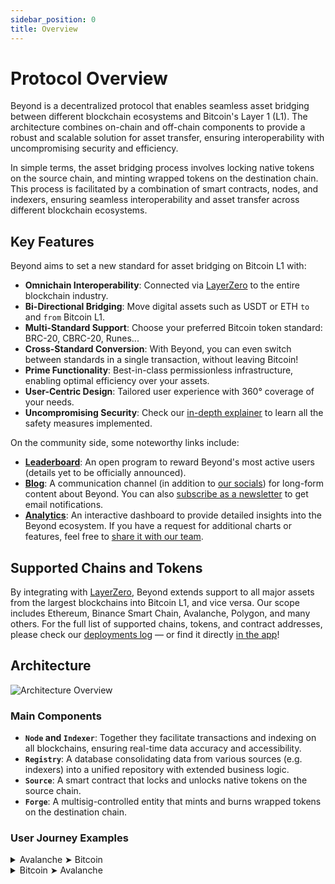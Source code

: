 ```yaml
---
sidebar_position: 0
title: Overview
---
```


# Protocol Overview

Beyond is a decentralized protocol that enables seamless asset bridging between different blockchain ecosystems and Bitcoin's Layer 1 (L1). The architecture combines on-chain and off-chain components to provide a robust and scalable solution for asset transfer, ensuring interoperability with uncompromising security and efficiency.

In simple terms, the asset bridging process involves locking native tokens on the source chain, and minting wrapped tokens on the destination chain. <!--To move the tokens back to the source chain, the bridge first burns the wrapped tokens, and then unlocks the native ones. -->This process is facilitated by a combination of smart contracts, nodes, and indexers, ensuring seamless interoperability and asset transfer across different blockchain ecosystems.

## Key Features

Beyond aims to set a new standard for asset bridging on Bitcoin L1 with:

- **Omnichain Interoperability**: Connected via [LayerZero](https://layerzero.network) to the entire blockchain industry.
- **Bi-Directional Bridging**: Move digital assets such as USDT or ETH `to` and `from` Bitcoin L1.
- **Multi-Standard Support**: Choose your preferred Bitcoin token standard: BRC-20, CBRC-20, Runes...
- **Cross-Standard Conversion**: With Beyond, you can even switch between standards in a single transaction, without leaving Bitcoin!
- **Prime Functionality**: Best-in-class permissionless infrastructure, enabling optimal efficiency over your assets.
- **User-Centric Design**: Tailored user experience with 360° coverage of your needs.
- **Uncompromising Security**: Check our [in-depth explainer](/protocol/security) to learn all the safety measures implemented.

On the community side, some noteworthy links include:
- **[Leaderboard](/protocol/leaderboard)**: An open program to reward Beyond's most active users (details yet to be officially announced).
- **[Blog](https://blog.beyond.tech)**: A communication channel (in addition to [our socials](/community/socials)) for long-form content about Beyond. You can also [subscribe as a newsletter](https://blog.beyond.tech/subscribe) to get email notifications.
- **[Analytics](https://app.beyond.tech/info)**: An interactive dashboard to provide detailed insights into the Beyond ecosystem. If you have a request for additional charts or features, feel free to [share it with our team](/community/socials).

## Supported Chains and Tokens

By integrating with [LayerZero](https://layerzero.network), Beyond extends support to all major assets from the largest blockchains into Bitcoin L1, and vice versa. Our scope includes Ethereum, Binance Smart Chain, Avalanche, Polygon, and many others. For the full list of supported chains, tokens, and contract addresses, please check our [deployments log](/dev/deployments) — or find it directly [in the app](https://app.beyond.tech)!

## Architecture

![Architecture Overview](/img/architecture-overview.png)

### Main Components

- **`Node` and `Indexer`**: Together they facilitate transactions and indexing on all blockchains, ensuring real-time data accuracy and accessibility.
- **`Registry`**: A database consolidating data from various sources (e.g. indexers) into a unified repository with extended business logic.
- **`Source`**: A smart contract that locks and unlocks native tokens on the source chain.
- **`Forge`**: A multisig-controlled entity that mints and burns wrapped tokens on the destination chain.
<!-- - **`Relayer`**: A smart contract on Ethereum that listens for cross-chain events and triggers corresponding actions on the `Forge`. -->

### User Journey Examples

<details>
<!-- <summary>Avalanche ➤ Bitcoin (inbound)</summary> -->
<summary>Avalanche ➤ Bitcoin </summary>
1. User locks AVAX tokens in Beyond's `Source` smart contract on Avalanche, which also triggers a cross-chain event via LayerZero messenger.
2. Beyond's `Forge` mints wAVAX wrapped tokens on Bitcoin, then waits 6+ blocks for immutable confirmation.
3. Bitcoin indexer and `Registry` update with the mint event.
</details>

<details>
<!-- <summary>Bitcoin ➤ Avalanche (inbound)</summary> -->
<summary>Bitcoin ➤ Avalanche </summary>
1. User burns wAVAX wrapped tokens via Bitcoin `Forge`.
2. After 6+ blocks, Bitcoin network immutably confirms the transaction, Bitcoin indexer and `Registry` update with the burn event, while a cross-chain event is triggered via LayerZero messenger.
3. The original AVAX becomes unlocked in Beyond's `Source` smart contract on Avalanche.
</details>

<!-- <details>
<summary>Bitcoin ➤ Ethereum (outbound)</summary>
1. User locks ORDI via Bitcoin `Source`.
2. After 6+ blocks, Bitcoin network immutably confirms the transaction, Bitcoin indexer and `Registry` update with the lock event, while a cross-chain event is triggered via LayerZero messenger.
3. Beyond's `Forge` mints wORDI wrapped tokens on Ethereum, then waits 6+ blocks for immutable confirmation.
</details> -->

